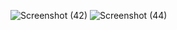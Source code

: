 ![Screenshot (42)](https://user-images.githubusercontent.com/115362063/224233121-3c3d36e2-183f-43d5-8866-cd22553223aa.png)
![Screenshot (44)](https://user-images.githubusercontent.com/115362063/224233134-603e1265-0c6b-4de4-a160-18219d45699c.png)
